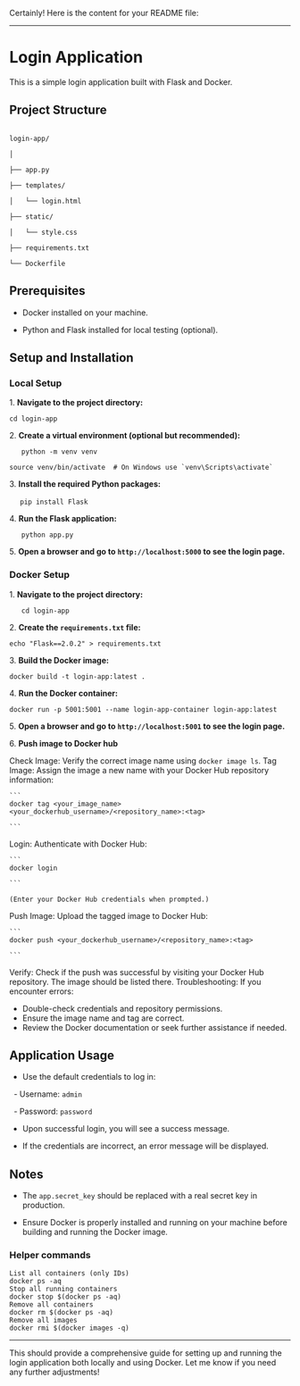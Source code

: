 Certainly! Here is the content for your README file:

---

# Login Application

This is a simple login application built with Flask and Docker.

## Project Structure

```

login-app/

│

├── app.py

├── templates/

│   └── login.html

├── static/

│   └── style.css

├── requirements.txt

└── Dockerfile

```

## Prerequisites

- Docker installed on your machine.

- Python and Flask installed for local testing (optional).

## Setup and Installation

### Local Setup

1\. **Navigate to the project directory:**

```
cd login-app
```

2\. **Create a virtual environment (optional but recommended):**

```
   python -m venv venv
```
```
source venv/bin/activate  # On Windows use `venv\Scripts\activate`
```

3\. **Install the required Python packages:**

   ```
  pip install Flask
   ```

4\. **Run the Flask application:**

```
   python app.py
```

5\. **Open a browser and go to `http://localhost:5000` to see the login page.**

### Docker Setup

1\. **Navigate to the project directory:**

```
   cd login-app
```

2\. **Create the `requirements.txt` file:**
```
echo "Flask==2.0.2" > requirements.txt
```
3\. **Build the Docker image:**
   
```
docker build -t login-app:latest .
```

4\. **Run the Docker container:**

```
docker run -p 5001:5001 --name login-app-container login-app:latest
```

5\. **Open a browser and go to `http://localhost:5001` to see the login page.**

6\. **Push image to Docker hub**
   
Check Image: Verify the correct image name using `docker image ls`.
Tag Image: Assign the image a new name with your Docker Hub repository information:

    ```
    docker tag <your_image_name> <your_dockerhub_username>/<repository_name>:<tag>

    ```

Login: Authenticate with Docker Hub:

    ```
    docker login

    ```

    (Enter your Docker Hub credentials when prompted.)
Push Image: Upload the tagged image to Docker Hub:

    ```
    docker push <your_dockerhub_username>/<repository_name>:<tag>

    ```

Verify: Check if the push was successful by visiting your Docker Hub repository. The image should be listed there.
Troubleshooting: If you encounter errors:
  -   Double-check credentials and repository permissions.
  -   Ensure the image name and tag are correct.
  -   Review the Docker documentation or seek further assistance if needed.

## Application Usage

- Use the default credentials to log in:

  - Username: `admin`

  - Password: `password`

- Upon successful login, you will see a success message.

- If the credentials are incorrect, an error message will be displayed.

## Notes

- The `app.secret_key` should be replaced with a real secret key in production.

- Ensure Docker is properly installed and running on your machine before building and running the Docker image.

### Helper commands
```
List all containers (only IDs)
docker ps -aq
Stop all running containers
docker stop $(docker ps -aq)
Remove all containers
docker rm $(docker ps -aq)
Remove all images
docker rmi $(docker images -q)
```
---

This should provide a comprehensive guide for setting up and running the login application both locally and using Docker. Let me know if you need any further adjustments!